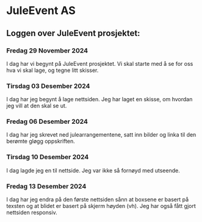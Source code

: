 # JuleEvent AS

## Loggen over JuleEvent prosjektet:

### Fredag 29 November 2024

I dag har vi begynt på JuleEvent prosjektet. Vi skal starte med å se for oss hva vi skal lage, og tegne litt skisser.


### Tirsdag 03 Desember 2024

I dag har jeg begynt å lage nettsiden. Jeg har laget en skisse, om hvordan jeg vill at den skal se ut. 


### Fredag 06 Desember 2024

I dag har jeg skrevet ned julearrangementene, satt inn bilder og linka til den berømte gløgg oppskriften.


### Tirsdag 10 Desember 2024

I dag lagde jeg en til nettside. Jeg var ikke så fornøyd med utseende. 


### Fredag 13 Desember 2024

I dag har jeg endra på den første nettsiden sånn at boxsene er basert på texsten og at blidet er basert på skjerm høyden (vh). Jeg har også fått gjort nettsiden responsiv.